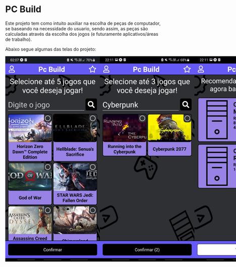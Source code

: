 <h1>PC Build</h1>

<p>Este projeto tem como intuito auxiliar na escolha de peças de computador, se baseando na necessidade do usuario, sendo assim, as peças são calculadas através da escolha dos jogos (e futuramente aplicativos/áreas de trabalho).</p>
<p>Abaixo segue algumas das telas do projeto:</p>

<div style="display: flex; justify-content: space-between;">
  <img src="assets/screenshots/TelaInicial.jpg" alt="Screenshot" width="300"/>
  <img src="assets/screenshots/TelaResultadoDaPesquisa.jpg" alt="Screenshot" width="300"/>
  <img src="assets/screenshots/TelaPCsRecomendados.jpg" alt="Screenshot" width="300"/>
  <img src="assets/screenshots/TelaCadastroResponsiva.jpg" alt="Screenshot" width="300"/>
</div>
